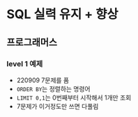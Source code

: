 # SQL 실력 유지 + 향상
## 프로그래머스
### level 1 예제
- 220909 7문제를 품
- `ORDER BY`는 정렬하는 명령어
- `LIMIT 0,1`는 0번째부터 시작해서 1개만 조회
- 7문제가 이거정도만 쓰면 다풀림